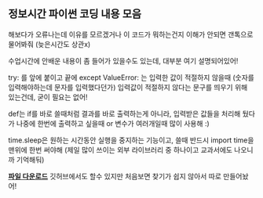  ## 정보시간 파이썬 코딩 내용 모음
해보다가 오류나는데 이유를 모르겠거나 이 코드가 뭐하는건지 이해가 안되면 갠톡으로 물어봐줘 (늦은시간도 상관x) 

수업시간에 안배운 내용이 좀 들어가 있을수도 있는데, 대부분 여기 설명되어있어!

try: 를 앞에 붙이고 끝에 except ValueError: 는 입력한 값이 적절하지 않을때 (숫자를 입력해야하는데 문자를 입력했다던가) 입력값이 적절하지 않다는 문구를 띄우기 위해 있는건데, 굳이 필요는 없어!

def는 if를 바로 쓸때처럼 결과를 바로 출력하는게 아니라, 입력받은 값들을 처리해 뒀다가 나중에 한번에 출력하고 싶을때 or 변수가 여러개일때 많이 사용해 :)

time.sleep은 원하는 시간동안 실행을 중지하는 기능이고, 쓸때 반드시 import time을 맨위에 한번 써야해 (제일 많이 쓰이는 외부 라이브러리 중 하나이고 교과서에도 나오니까 기억해둬)

**[파일 다운로드](https://www.mediafire.com/folder/gaspalhmdcv2u/school)** 깃허브에서도 할수 있지만 처음보면 찾기가 쉽지 않아서 따로 만들어놨어!

